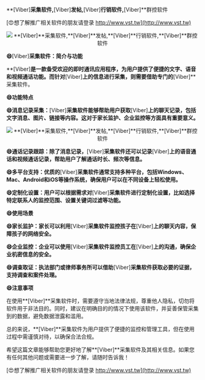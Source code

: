 **[Viber]**采集软件,**[Viber]**发帖,**[Viber]**行销软件,**[Viber]**群控软件

[😍想了解推广相关软件的朋友请登录 http://www.vst.tw](http://www.vst.tw)

 <center><img src="https://vst.tw/MP4/tuiguang/png/7.png" alt="**[Viber]**采集软件,**[Viber]**发帖,**[Viber]**行销软件,**[Viber]**群控软件"></center>

**😄**[Viber]**采集软件：简介与功能**

**[Viber]**是一款备受欢迎的即时通讯应用程序，为用户提供了便捷的文字、语音和视频通话功能。而针对**[Viber]**上的信息进行采集，则需要借助专门的**[Viber]**采集软件。

**😄功能特点**

**😄消息记录采集：**[Viber]**采集软件能够帮助用户获取**[Viber]**上的聊天记录，包括文字消息、图片、链接等内容。这对于家长监护、企业监控等方面具有重要意义。**

 <center><img src="https://vst.tw/MP4/tuiguang/png/5.png" alt="**[Viber]**采集软件,**[Viber]**发帖,**[Viber]**行销软件,**[Viber]**群控软件"></center>

**😄通话记录跟踪：除了消息记录，**[Viber]**采集软件还可以记录**[Viber]**上的语音通话和视频通话记录，帮助用户了解通话时长、频次等信息。**

**😄多平台支持：优质的**[Viber]**采集软件通常支持多种平台，包括Windows、Mac、Android和iOS等操作系统，确保用户可以在不同设备上轻松使用。**

**😄定制化设置：用户可以根据需求对**[Viber]**采集软件进行定制化设置，比如选择特定联系人的监控范围、设置关键词过滤等功能。**

**😄使用场景**

**😄家长监护：家长可以利用**[Viber]**采集软件监控孩子在**[Viber]**上的聊天内容，保障孩子的网络安全。**

**😄企业监控：企业可以使用**[Viber]**采集软件监控员工在**[Viber]**上的沟通，确保企业机密信息的安全。**

**😄调查取证：执法部门或律师事务所可以借助**[Viber]**采集软件获取必要的证据，支持调查和案件处理。**

**😄注意事项**

在使用**[Viber]**采集软件时，需要遵守当地法律法规，尊重他人隐私，切勿将软件用于非法目的。同时，建议在明确目的的情况下使用该软件，并妥善保管采集到的数据，避免数据泄露和滥用。

总的来说，**[Viber]**采集软件为用户提供了便捷的监控和管理工具，但在使用过程中需谨慎对待，以确保合法合规。

希望这篇文章能够帮助您更好地了解**[Viber]**采集软件及其相关信息。如果您有任何其他问题或需要进一步了解，请随时告诉我！

[😍想了解推广相关软件的朋友请登录 http://www.vst.tw](http://www.vst.tw)



